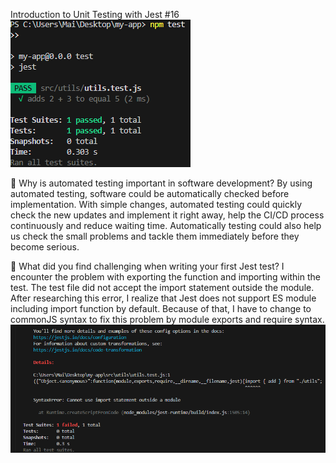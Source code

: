 Introduction to Unit Testing with Jest #16
![first test result](image.png)

📌 Why is automated testing important in software development?
By using automated testing, software could be automatically checked before implementation. With simple changes, automated testing could quickly check the new updates and implement it right away, help the CI/CD process continuously and reduce waiting time. Automatically testing could also help us check the small problems and tackle them immediately before they become serious.

📌 What did you find challenging when writing your first Jest test?
I encounter the problem with exporting the function and importing within the test. The test file did not accept the import statement outside the module. After researching this error, I realize that Jest does not support ES module including import function by default. Because of that, I have to change to commonJS syntax to fix this problem by module exports and require syntax.
![Failed test run](image-1.png)

